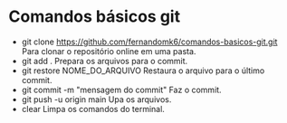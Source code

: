 # Comandos básicos git

- git clone https://github.com/fernandomk6/comandos-basicos-git.git
    Para clonar o repositório online em uma pasta.
- git add . 
    Prepara os arquivos para o commit.
- git restore NOME_DO_ARQUIVO
    Restaura o arquivo para o último commit.
- git commit -m "mensagem do commit"
    Faz o commit.
- git push -u origin main
    Upa os arquivos.
- clear 
    Limpa os comandos do terminal.

